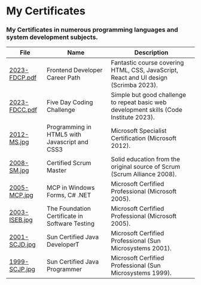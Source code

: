 # My Certificates

### My Certificates in numerous programming languages and system development subjects.

| File                                       | Name                           | Description                                                               |
| ------------------------------------------ | ------------------------------ | ------------------------------------------------------------------------- |
| [2023-FDCP.pdf](./2023-FDCP.pdf) | Frontend Developer Career Path | Fantastic course covering HTML, CSS, JavaScript, React and UI design (Scrimba 2023). |
| [2023-FDCC.pdf](./2023-FDCC.pdf) | Five Day Coding Challenge | Simple but good challenge to repeat basic web development skills (Code Institute 2023). |
| [2012-MS.jpg](./2012-MS.jpg) | Programming in HTML5 with Javascript and CSS3 | Microsoft Specialist Certification (Microsoft 2012). |
| [2008-SM.jpg](./2008-SM.jpg) | Certified Scrum Master | Solid education from the original source of Scrum (Scrum Alliance 2008). |
| [2005-MCP.jpg](./2005-MCP.jpg) | MCP in Windows Forms, C# .NET | Microsoft Cerfified Professional (Microsoft 2005). |
| [2003-ISEB.jpg](./2003-ISEB.jpgg) |The Foundation Certificate in Software Testing | Microsoft Cerfified Professional (Microsoft 2005). |
| [2001-SCJD.jpg](./2001-SCJD.jpg) | Sun Certified Java DeveloperT | Microsoft Cerfified Professional (Sun Microsystems 2001). |
| [1999-SCJP.jpg](./1999-SCJP.jpg) | Sun Certified Java Programmer | Microsoft Cerfified Professional (Sun Microsystems 1999). |
